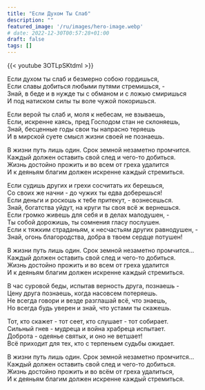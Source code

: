 ```yaml
---
title: "Если Духом Ты Слаб"
description: ""
featured_image: '/ru/images/hero-image.webp'
# date: 2022-12-30T00:57:28+01:00
draft: false
tags: []
---
```


{{< youtube 3OTLpSKtdmI >}}

Если духом ты слаб и безмерно собою гордишься,  
Если славы добиться любыми путями стремишься, -  
Знай, в беде и в нужде ты с обманом и с ложью смиришься  
И под натиском силы ты воле чужой покоришься.

Если верой ты слаб и, моля к небесам, не взываешь,  
Если, искренне каясь, пред Господом стан не склоняешь,  
Знай, бесценные годы свои ты напрасно теряешь  
И в мирской суете смысл жизни своей не познаешь.

В жизни путь лишь один. Срок земной незаметно промчится.  
Каждый должен оставить свой след и чего-то добиться.  
Жизнь достойно прожить и во всем от греха удалится  
И к деяньям благим должен искренне каждый стремиться.

Если судишь других и грехи сосчитать их берешься,  
Со своих же начни - до чужих ты едва доберешься!  
Если деньги и роскошь к тебе притекут, - вознесешься.  
Знай, богатства уйдут, на круги ты своя всё ж вернешься.  
Если громко живешь для себя и в делах малодушен, -  
Ты собой дорожишь, ты сомнения гласу послушен.  
Если к тяжким страданьям, к несчастьям других равнодушен, -  
Знай, огонь благородства, добра в твоем сердце потушен!

В жизни путь лишь один. Срок земной незаметно промчится...  
Каждый должен оставить свой след и чего-то добиться.  
Жизнь достойно прожить и во всем от греха удалится  
И к деяньям благим должен искренне каждый стремиться.

В час суровой беды, испытав верность друга, познаешь -  
Цену друга познаешь, когда насовсем потеряешь.  
Не всегда говори и везде разглашай всё, что знаешь,  
Но всегда будь уверен и знай, что устами ты скажешь.

Тот, кто скажет - тот сеет, кто слушает - тот собирает.  
Сильный гнев - мудреца и война храбреца испытает.  
Доброта - одеянье святых, и оно не ветшает!  
Всё приходит для тех, кто с терпеньем судьбы ожидает.

В жизни путь лишь один. Срок земной незаметно промчится...  
Каждый должен оставить свой след и чего-то добиться.  
Жизнь достойно прожить и во всём от греха удалиться,  
И к деяньям благим должен искренне каждый стремиться.
